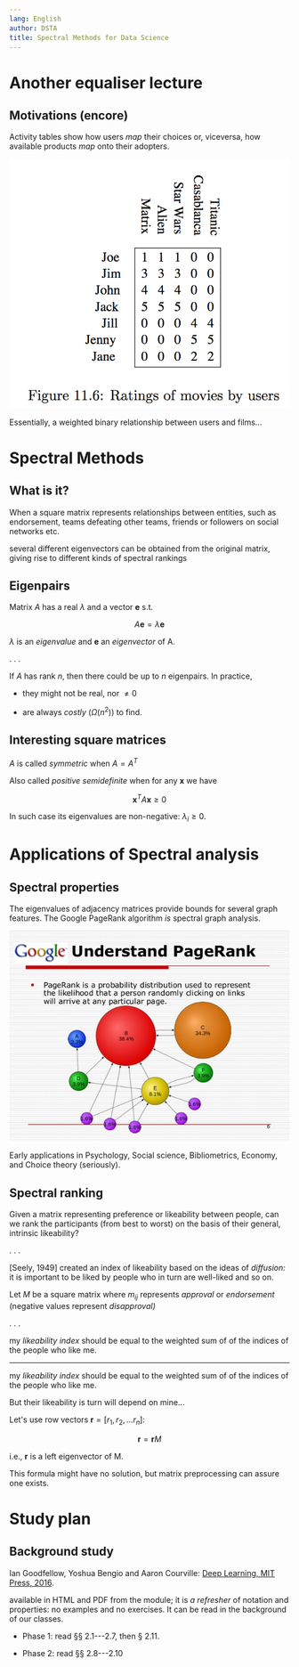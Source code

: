 ```yaml
---
lang: English
author: DSTA
title: Spectral Methods for Data Science
---
```


# Another equaliser lecture

## Motivations (encore)

Activity tables show how users *map* their choices or, viceversa, how available products *map* onto their adopters.

![Activity matrix](./imgs/activity_matrix.png)

Essentially, a weighted binary relationship between users and films...

# Spectral Methods

## What is it?

When a square matrix represents relationships between entities, such as endorsement, teams defeating other teams, friends or followers on social networks etc.

several different eigenvectors can be obtained from the original matrix, giving rise to different kinds of spectral rankings

## Eigenpairs

Matrix $A$ has a real $\lambda$ and a vector $\mathbf{e}$ s.t.

$$A\mathbf{e} = \lambda \mathbf{e}$$

$\lambda$ is an *eigenvalue* and $\mathbf{e}$ an *eigenvector* of A.

. . .  

If *A* has rank *n*, then there could be up to *n* eigenpairs.
In practice,

* they might not be real, nor $\neq 0$

* are always *costly* ($\Omega(n^2)$) to find.

## Interesting square matrices

*A* is called *symmetric* when $A=A^T$

Also called *positive semidefinite* when for any __x__ we have

$$\mathbf{x}^T A \mathbf{x} \ge 0$$

In such case its eigenvalues are non-negative: $\lambda_i\ge 0$.

<!------------------------------------------------------------->
# Applications of Spectral analysis

## Spectral properties

The eigenvalues of adjacency matrices provide bounds for several graph features.
The Google PageRank algorithm *is* spectral graph analysis.

![PageRank](./imgs/google-page-rank.jpg)

Early applications in Psychology, Social science, Bibliometrics, Economy, and Choice theory (seriously).

## Spectral ranking

Given a matrix representing preference or likeability between people, can we rank the participants (from best to worst) on the basis of their general, intrinsic likeability?

. . .

[Seely, 1949] created an index of likeability based on the ideas of *diffusion:* it is important to be liked by people who in turn are well-liked and so on.

Let $M$ be a square matrix where $m_{ij}$ represents *approval* or *endorsement* (negative values represent *disapproval)*

. . .  

my *likeability index* should be equal to the weighted sum of of the indices of the people who like me.  

-----

my *likeability index* should be equal to the weighted sum of of the indices of the people who like me.  

But their likeability is turn will depend on mine...

Let's use row vectors $\mathbf{r} = [ r_1, r_2, \dots r_n]$:

$$\mathbf{r} = \mathbf{r} M$$

i.e., $\mathbf{r}$ is a left eigenvector of M.

This formula might have no solution, but matrix preprocessing can assure one exists.

<!------------------------------------------------------------------>
# Study plan

## Background study

Ian Goodfellow, Yoshua Bengio and Aaron Courville:
[Deep Learning, MIT Press, 2016](https://www.deeplearningbook.org/).

available in HTML and PDF from the module;
it is *a refresher* of notation and properties: no examples and no exercises.
It can be read in the background of our classes.

* Phase 1: read &sect;&sect; 2.1---2.7, then &sect; 2.11.

* Phase 2: read &sect;&sect; 2.8---2.10
